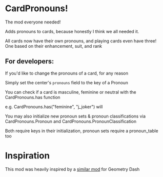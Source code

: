 # CardPronouns!
The mod everyone needed!

Adds pronouns to cards, because honestly I think we all needed it.

All cards now have their own pronouns, and playing cards even have three!
One based on their enhancement, suit, and rank

## For developers:
If you'd like to change the pronouns of a card, for any reason

Simply set the center's `pronouns` field to the key of a Pronoun

You can check if a card is masculine, feminine or neutral with the CardPronouns.has function

e.g. CardPronouns.has("feminine", "j_joker") will 

You may also initialize new pronoun sets & pronoun classifications via CardPronouns.Pronoun and CardPronouns.PronounClassification

Both require keys in their initialization, pronoun sets require a pronoun_table too


# Inspiration
This mod was heavily inspired by a [similar mod](https://geode-sdk.org/mods/n.level-pronouns) for Geometry Dash